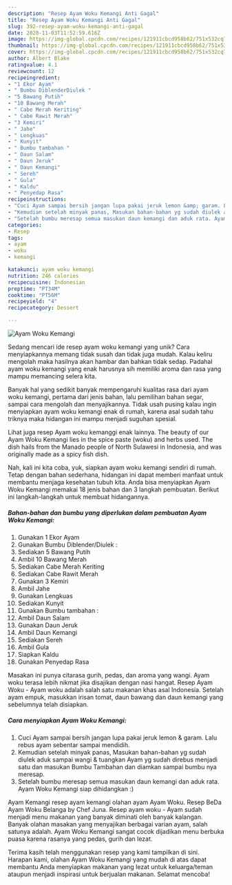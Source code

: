 ```yaml
---
description: "Resep Ayam Woku Kemangi Anti Gagal"
title: "Resep Ayam Woku Kemangi Anti Gagal"
slug: 392-resep-ayam-woku-kemangi-anti-gagal
date: 2020-11-03T11:52:59.616Z
image: https://img-global.cpcdn.com/recipes/121911cbcd958b62/751x532cq70/ayam-woku-kemangi-foto-resep-utama.jpg
thumbnail: https://img-global.cpcdn.com/recipes/121911cbcd958b62/751x532cq70/ayam-woku-kemangi-foto-resep-utama.jpg
cover: https://img-global.cpcdn.com/recipes/121911cbcd958b62/751x532cq70/ayam-woku-kemangi-foto-resep-utama.jpg
author: Albert Blake
ratingvalue: 4.1
reviewcount: 12
recipeingredient:
- "1 Ekor Ayam"
- " Bumbu DiblenderDiulek "
- "5 Bawang Putih"
- "10 Bawang Merah"
- " Cabe Merah Keriting"
- " Cabe Rawit Merah"
- "3 Kemiri"
- " Jahe"
- " Lengkuas"
- " Kunyit"
- " Bumbu tambahan "
- " Daun Salam"
- " Daun Jeruk"
- " Daun Kemangi"
- " Sereh"
- " Gula"
- " Kaldu"
- " Penyedap Rasa"
recipeinstructions:
- "Cuci Ayam sampai bersih jangan lupa pakai jeruk lemon &amp; garam. Lalu rebus ayam sebentar sampai mendidih."
- "Kemudian setelah minyak panas, Masukan bahan-bahan yg sudah diulek aduk sampai wangi &amp; tuangkan Ayam yg sudah direbus menjadi satu dan masukan Bumbu Tambahan dan diamkan sampai bumbu nya meresap."
- "Setelah bumbu meresap semua masukan daun kemangi dan aduk rata. Ayam Woku Kemangi siap dihidangkan :)"
categories:
- Resep
tags:
- ayam
- woku
- kemangi

katakunci: ayam woku kemangi 
nutrition: 246 calories
recipecuisine: Indonesian
preptime: "PT34M"
cooktime: "PT56M"
recipeyield: "4"
recipecategory: Dessert

---
```



![Ayam Woku Kemangi](https://img-global.cpcdn.com/recipes/121911cbcd958b62/751x532cq70/ayam-woku-kemangi-foto-resep-utama.jpg)

Sedang mencari ide resep ayam woku kemangi yang unik? Cara menyiapkannya memang tidak susah dan tidak juga mudah. Kalau keliru mengolah maka hasilnya akan hambar dan bahkan tidak sedap. Padahal ayam woku kemangi yang enak harusnya sih memiliki aroma dan rasa yang mampu memancing selera kita.

Banyak hal yang sedikit banyak mempengaruhi kualitas rasa dari ayam woku kemangi, pertama dari jenis bahan, lalu pemilihan bahan segar, sampai cara mengolah dan menyajikannya. Tidak usah pusing kalau ingin menyiapkan ayam woku kemangi enak di rumah, karena asal sudah tahu triknya maka hidangan ini mampu menjadi suguhan spesial.

Lihat juga resep Ayam woku kemanggi enak lainnya. The beauty of our Ayam Woku Kemangi lies in the spice paste (woku) and herbs used. The dish hails from the Manado people of North Sulawesi in Indonesia, and was originally made as a spicy fish dish.


Nah, kali ini kita coba, yuk, siapkan ayam woku kemangi sendiri di rumah. Tetap dengan bahan sederhana, hidangan ini dapat memberi manfaat untuk membantu menjaga kesehatan tubuh kita. Anda bisa menyiapkan Ayam Woku Kemangi memakai 18 jenis bahan dan 3 langkah pembuatan. Berikut ini langkah-langkah untuk membuat hidangannya.

<!--inarticleads1-->

##### Bahan-bahan dan bumbu yang diperlukan dalam pembuatan Ayam Woku Kemangi:

1. Gunakan 1 Ekor Ayam
1. Gunakan  Bumbu Diblender/Diulek :
1. Sediakan 5 Bawang Putih
1. Ambil 10 Bawang Merah
1. Sediakan  Cabe Merah Keriting
1. Sediakan  Cabe Rawit Merah
1. Gunakan 3 Kemiri
1. Ambil  Jahe
1. Gunakan  Lengkuas
1. Sediakan  Kunyit
1. Gunakan  Bumbu tambahan :
1. Ambil  Daun Salam
1. Gunakan  Daun Jeruk
1. Ambil  Daun Kemangi
1. Sediakan  Sereh
1. Ambil  Gula
1. Siapkan  Kaldu
1. Gunakan  Penyedap Rasa


Masakan ini punya citarasa gurih, pedas, dan aroma yang wangi. Ayam woku terasa lebih nikmat jika disajikan dengan nasi hangat. Resep Ayam Woku - Ayam woku adalah salah satu makanan khas asal Indonesia. Setelah ayam empuk, masukkan irisan tomat, daun bawang dan daun kemangi yang sebelumnya telah disiapkan. 

<!--inarticleads2-->

##### Cara menyiapkan Ayam Woku Kemangi:

1. Cuci Ayam sampai bersih jangan lupa pakai jeruk lemon &amp; garam. Lalu rebus ayam sebentar sampai mendidih.
1. Kemudian setelah minyak panas, Masukan bahan-bahan yg sudah diulek aduk sampai wangi &amp; tuangkan Ayam yg sudah direbus menjadi satu dan masukan Bumbu Tambahan dan diamkan sampai bumbu nya meresap.
1. Setelah bumbu meresap semua masukan daun kemangi dan aduk rata. Ayam Woku Kemangi siap dihidangkan :)


Ayam Kemangi resep ayam kemangi olahan ayam Ayam Woku. Resep BeDa Ayam Woku Belanga by Chef Juna. Resep ayam woku - Ayam sudah menjadi menu makanan yang banyak diminati oleh banyak kalangan. Banyak olahan masakan yang menyajikan berbagai varian ayam, salah satunya adalah. Ayam Woku Kemangi sangat cocok dijadikan menu berbuka puasa karena rasanya yang pedas, gurih dan lezat. 

Terima kasih telah menggunakan resep yang kami tampilkan di sini. Harapan kami, olahan Ayam Woku Kemangi yang mudah di atas dapat membantu Anda menyiapkan makanan yang lezat untuk keluarga/teman ataupun menjadi inspirasi untuk berjualan makanan. Selamat mencoba!
